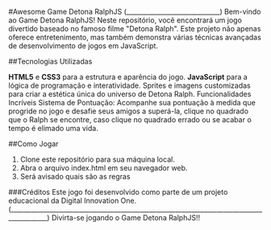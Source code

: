 #Awesome Game Detona RalphJS
(_____________________________)
Bem-vindo ao Game Detona RalphJS! Neste repositório, você encontrará um jogo divertido baseado no famoso filme "Detona Ralph". Este projeto não apenas oferece entretenimento, mas também demonstra várias técnicas avançadas de desenvolvimento de jogos em JavaScript.

##Tecnologias Utilizadas

**HTML5** e **CSS3** para a estrutura e aparência do jogo.
**JavaScript** para a lógica de programação e interatividade.
Sprites e imagens customizadas para criar a estética única do universo de Detona Ralph.
Funcionalidades Incríveis
Sistema de Pontuação: Acompanhe sua pontuação à medida que progride no jogo e desafie seus amigos a superá-la, clique no quadrado que o Ralph se encontre, caso clique no quadrado errado ou se acabar o tempo é elimado uma vida. 

##Como Jogar
<ol>
<li>Clone este repositório para sua máquina local.</li>
<li>Abra o arquivo index.html em seu navegador web.</li>
<li>Será avisado quais são as regras</li>
</ol>

###Créditos
Este jogo foi desenvolvido como parte de um projeto educacional da Digital Innovation One.
(__________________________________________________________________________________________)
Divirta-se jogando o Game Detona RalphJS!!